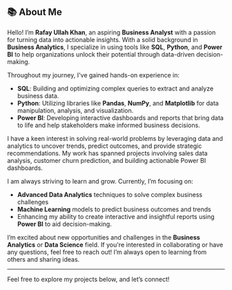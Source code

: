 ## 📚 **About Me**

Hello! I’m **Rafay Ullah Khan**, an aspiring **Business Analyst** with a passion for turning data into actionable insights. With a solid background in **Business Analytics**, I specialize in using tools like **SQL**, **Python**, and **Power BI** to help organizations unlock their potential through data-driven decision-making. 

Throughout my journey, I've gained hands-on experience in:
- **SQL**: Building and optimizing complex queries to extract and analyze business data.
- **Python**: Utilizing libraries like **Pandas**, **NumPy**, and **Matplotlib** for data manipulation, analysis, and visualization.
- **Power BI**: Developing interactive dashboards and reports that bring data to life and help stakeholders make informed business decisions.

I have a keen interest in solving real-world problems by leveraging data and analytics to uncover trends, predict outcomes, and provide strategic recommendations. My work has spanned projects involving sales data analysis, customer churn prediction, and building actionable Power BI dashboards.

I am always striving to learn and grow. Currently, I’m focusing on:
- **Advanced Data Analytics** techniques to solve complex business challenges
- **Machine Learning** models to predict business outcomes and trends
- Enhancing my ability to create interactive and insightful reports using **Power BI** to aid decision-making.

I’m excited about new opportunities and challenges in the **Business Analytics** or **Data Science** field. If you're interested in collaborating or have any questions, feel free to reach out! I’m always open to learning from others and sharing ideas.

---

Feel free to explore my projects below, and let’s connect!
